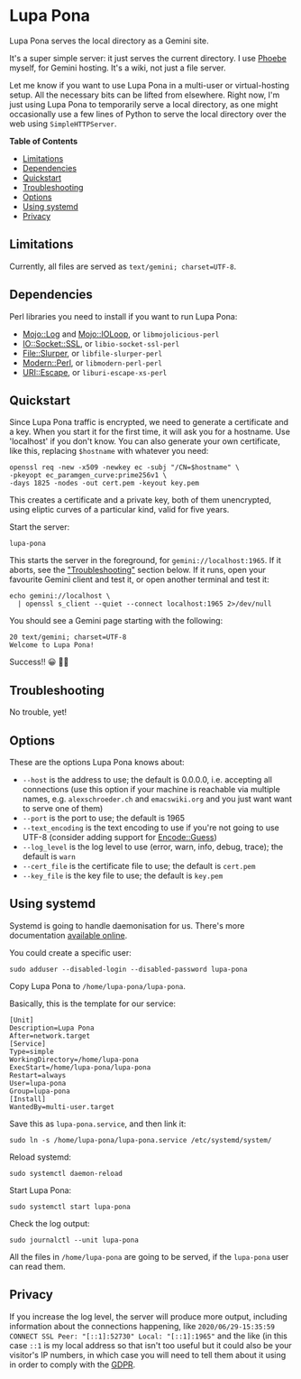 # Lupa Pona

Lupa Pona serves the local directory as a Gemini site.

It's a super simple server: it just serves the current directory. I use
[Phoebe](https://alexschroeder.ch/cgit/phoebe/about/) myself, for Gemini
hosting. It's a wiki, not just a file server.

Let me know if you want to use Lupa Pona in a multi-user or virtual-hosting
setup. All the necessary bits can be lifted from elsewhere. Right now, I'm just
using Lupa Pona to temporarily serve a local directory, as one might
occasionally use a few lines of Python to serve the local directory over the web
using `SimpleHTTPServer`.

**Table of Contents**

- [Limitations](#limitations)
- [Dependencies](#dependencies)
- [Quickstart](#quickstart)
- [Troubleshooting](#troubleshooting)
- [Options](#options)
- [Using systemd](#using-systemd)
- [Privacy](#privacy)

## Limitations

Currently, all files are served as `text/gemini; charset=UTF-8`.

## Dependencies

Perl libraries you need to install if you want to run Lupa Pona:

- [Mojo::Log](https://metacpan.org/pod/Mojo%3A%3ALog) and [Mojo::IOLoop](https://metacpan.org/pod/Mojo%3A%3AIOLoop), or `libmojolicious-perl`
- [IO::Socket::SSL](https://metacpan.org/pod/IO%3A%3ASocket%3A%3ASSL), or `libio-socket-ssl-perl`
- [File::Slurper](https://metacpan.org/pod/File%3A%3ASlurper), or `libfile-slurper-perl`
- [Modern::Perl](https://metacpan.org/pod/Modern%3A%3APerl), or `libmodern-perl-perl`
- [URI::Escape](https://metacpan.org/pod/URI%3A%3AEscape), or `liburi-escape-xs-perl`

## Quickstart

Since Lupa Pona traffic is encrypted, we need to generate a certificate and a
key. When you start it for the first time, it will ask you for a hostname. Use
'localhost' if you don't know. You can also generate your own certificate, like
this, replacing `$hostname` with whatever you need:

    openssl req -new -x509 -newkey ec -subj "/CN=$hostname" \
    -pkeyopt ec_paramgen_curve:prime256v1 \
    -days 1825 -nodes -out cert.pem -keyout key.pem

This creates a certificate and a private key, both of them unencrypted, using
eliptic curves of a particular kind, valid for five years.

Start the server:

    lupa-pona

This starts the server in the foreground, for `gemini://localhost:1965`. If it
aborts, see the ["Troubleshooting"](#troubleshooting) section below. If it runs, open your
favourite Gemini client and test it, or open another terminal and test it:

    echo gemini://localhost \
      | openssl s_client --quiet --connect localhost:1965 2>/dev/null

You should see a Gemini page starting with the following:

    20 text/gemini; charset=UTF-8
    Welcome to Lupa Pona!

Success!! 😀 🚀🚀

## Troubleshooting

No trouble, yet!

## Options

These are the options Lupa Pona knows about:

- `--host` is the address to use; the default is 0.0.0.0, i.e. accepting
all connections (use this option if your machine is reachable via multiple
names, e.g. `alexschroeder.ch` and `emacswiki.org` and you just want want to
serve one of them)
- `--port` is the port to use; the default is 1965
- `--text_encoding` is the text encoding to use if you're not going to use
UTF-8 (consider adding support for [Encode::Guess](https://metacpan.org/pod/Encode%3A%3AGuess))
- `--log_level` is the log level to use (error, warn, info, debug, trace);
the default is `warn`
- `--cert_file` is the certificate file to use; the default is `cert.pem`
- `--key_file` is the key file to use; the default is `key.pem`

## Using systemd

Systemd is going to handle daemonisation for us. There's more documentation
[available
online](https://www.freedesktop.org/software/systemd/man/systemd.service.html).

You could create a specific user:

    sudo adduser --disabled-login --disabled-password lupa-pona

Copy Lupa Pona to `/home/lupa-pona/lupa-pona`.

Basically, this is the template for our service:

    [Unit]
    Description=Lupa Pona
    After=network.target
    [Service]
    Type=simple
    WorkingDirectory=/home/lupa-pona
    ExecStart=/home/lupa-pona/lupa-pona
    Restart=always
    User=lupa-pona
    Group=lupa-pona
    [Install]
    WantedBy=multi-user.target

Save this as `lupa-pona.service`, and then link it:

    sudo ln -s /home/lupa-pona/lupa-pona.service /etc/systemd/system/

Reload systemd:

    sudo systemctl daemon-reload

Start Lupa Pona:

    sudo systemctl start lupa-pona

Check the log output:

    sudo journalctl --unit lupa-pona

All the files in `/home/lupa-pona` are going to be served, if the `lupa-pona`
user can read them.

## Privacy

If you increase the log level, the server will produce more output, including
information about the connections happening, like `2020/06/29-15:35:59 CONNECT
SSL Peer: "[::1]:52730" Local: "[::1]:1965"` and the like (in this case `::1`
is my local address so that isn't too useful but it could also be your visitor's
IP numbers, in which case you will need to tell them about it using in order to
comply with the
[GDPR](https://en.wikipedia.org/wiki/General_Data_Protection_Regulation).
